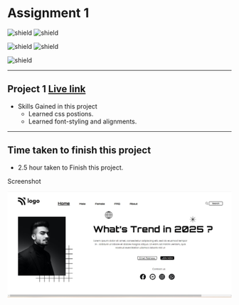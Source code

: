 # Assignment 1
![shield](https://img.shields.io/badge/Hitesh--Choudhary-Full--Stack--JS--Bootcamp-red)
![shield](https://img.shields.io/badge/LCO-iNeuron-yellowgreen)

![shield](https://img.shields.io/badge/HTML-CSS-yellow) 
![shield](https://img.shields.io/badge/Live--Class-Project--1-orange)

![shield](https://img.shields.io/badge/Amit--Prajapati-Web--Developer-blue)

---

## Project 1 [Live link]()
- Skills Gained in this project
    - Learned css postions.
    - Learned font-styling and alignments.
---



## Time taken to finish this project

- 2.5 hour taken to Finish this project.

Screenshot

![](./screenshots/project1.jpg)





